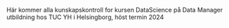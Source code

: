 Här kommer alla kunskapskontroll for kursen DataScience på Data Manager utbildning hos TUC YH i Helsingborg, höst termin 2024
